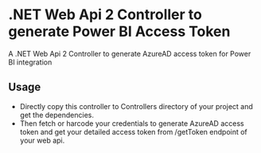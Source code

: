 # .NET Web Api 2 Controller to generate Power BI Access Token
A .NET Web Api 2 Controller to generate AzureAD access token for Power BI integration

## Usage

* Directly copy this controller to Controllers directory of your project and get the dependencies.
* Then fetch or harcode your credentials to generate AzureAD access token and get your detailed access token from /getToken endpoint of your web api.
